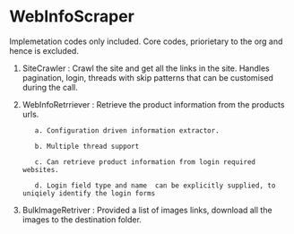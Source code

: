 # WebInfoScraper

Implemetation codes only included. Core codes, priorietary to the org and hence is excluded.

1. SiteCrawler : Crawl the site and get all the links in the site. Handles pagination, login, threads with skip patterns that can be  customised during the call.

2. WebInfoRetrriever : Retrieve the product information from the products urls.

          a. Configuration driven information extractor.

          b. Multiple thread support

          c. Can retrieve product information from login required websites.

          d. Login field type and name  can be explicitly supplied, to  uniqiely identify the login forms


3. BulkImageRetriver : Provided a list of images links, download all the images to the destination folder.



